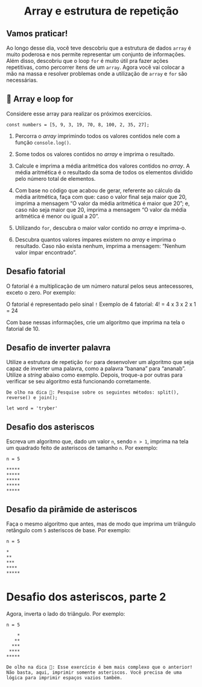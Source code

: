 # <p align="center">Array e estrutura de repetição</p>

## Vamos praticar!

Ao longo desse dia, você teve descobriu que a estrutura de dados `array` é muito poderosa e nos permite representar um conjunto de informações. Além disso, descobriu que o loop `for` é muito útil pra fazer ações repetitivas, como percorrer itens de um `array`. Agora você vai colocar a mão na massa e resolver problemas onde a utilização de `array` e `for` são necessárias.

## 🚀 Array e loop for

Considere esse array para realizar os próximos exercícios.

```const numbers = [5, 9, 3, 19, 70, 8, 100, 2, 35, 27];```

1. Percorra o _array_ imprimindo todos os valores contidos nele com a função `console.log()`.

2. Some todos os valores contidos no _array_ e imprima o resultado.

3. Calcule e imprima a média aritmética dos valores contidos no _array_. A média aritmética é o resultado da soma de todos os elementos dividido pelo número total de elementos.

4. Com base no código que acabou de gerar, referente ao cálculo da média aritmética, faça com que: caso o valor final seja maior que 20, imprima a mensagem “O valor da média aritmética é maior que 20”; e, caso não seja maior que 20, imprima a mensagem “O valor da média aritmética é menor ou igual a 20”.

5. Utilizando `for`, descubra o maior valor contido no _array_ e imprima-o.

6. Descubra quantos valores ímpares existem no _array_ e imprima o resultado. Caso não exista nenhum, imprima a mensagem: “Nenhum valor ímpar encontrado”.

## Desafio fatorial

O fatorial é a multiplicação de um número natural pelos seus antecessores, exceto o zero. Por exemplo:

O fatorial é representado pelo sinal `!`
Exemplo de 4 fatorial:
4! = 4 x 3 x 2 x 1 = 24

Com base nessas informações, crie um algoritmo que imprima na tela o fatorial de 10.

## Desafio de inverter palavra

Utilize a estrutura de repetição `for` para desenvolver um algoritmo que seja capaz de inverter uma palavra, como a palavra “banana” para “ananab”. Utilize a _string_ abaixo como exemplo. Depois, troque-a por outras para verificar se seu algoritmo está funcionando corretamente.

```
De olho na dica 👀: Pesquise sobre os seguintes métodos: split(), reverse() e join(); 
```
`let word = 'tryber'`

## Desafio dos asteriscos

Escreva um algoritmo que, dado um valor `n`, sendo `n > 1`, imprima na tela um quadrado feito de asteriscos de tamanho `n`. Por exemplo:

```
n = 5

*****
*****
*****
*****
*****
```

## Desafio da pirâmide de asteriscos

Faça o mesmo algoritmo que antes, mas de modo que imprima um triângulo retângulo com `5` asteriscos de base. Por exemplo:

```
n = 5

*
**
***
****
*****
```

# Desafio dos asteriscos, parte 2

Agora, inverta o lado do triângulo. Por exemplo:

```
n = 5

    *
   **
  ***
 ****
*****
```

``` 
De olho na dica 👀: Esse exercício é bem mais complexo que o anterior! Não basta, aqui, imprimir somente asteriscos. Você precisa de uma lógica para imprimir espaços vazios também.
```